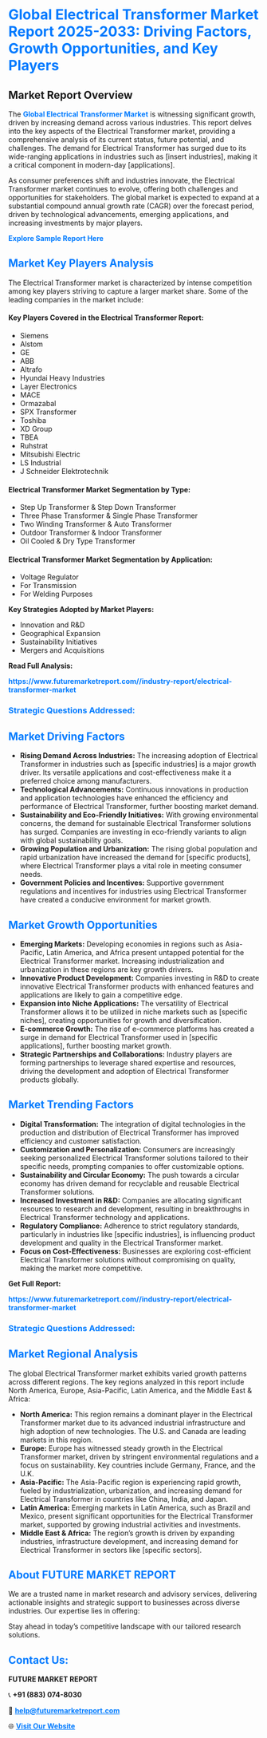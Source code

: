<h1 style="color: #007BFF;">Global Electrical Transformer Market Report 2025-2033: Driving Factors, Growth Opportunities, and Key Players</h1>

<section id="overview">
<h2>Market Report Overview</h2>
<p>The <a href="https://www.futuremarketreport.com//industry-report/electrical-transformer-market" style="color: #007BFF; text-decoration: none;"><strong>Global Electrical Transformer Market</strong></a> is witnessing significant growth, driven by increasing demand across various industries. This report delves into the key aspects of the Electrical Transformer market, providing a comprehensive analysis of its current status, future potential, and challenges. The demand for Electrical Transformer has surged due to its wide-ranging applications in industries such as [insert industries], making it a critical component in modern-day [applications].</p>
<p>As consumer preferences shift and industries innovate, the Electrical Transformer market continues to evolve, offering both challenges and opportunities for stakeholders. The global market is expected to expand at a substantial compound annual growth rate (CAGR) over the forecast period, driven by technological advancements, emerging applications, and increasing investments by major players.</p>
</section>

<section id="overview">
<p><a href="https://www.futuremarketreport.com//request-sample/reportId=85697" style="color: #007BFF; text-decoration: none;"><strong>Explore Sample Report Here</strong></a></p>
</section>

<section id="key-players">
<h2 style="color: #007BFF;">Market Key Players Analysis</h2>
<p>The Electrical Transformer market is characterized by intense competition among key players striving to capture a larger market share. Some of the leading companies in the market include:</p>
<h4>Key Players Covered in the Electrical Transformer Report:</h4>
<ul><li>Siemens</li><li>Alstom</li><li>GE</li><li>ABB</li><li>Altrafo</li><li>Hyundai Heavy Industries</li><li>Layer Electronics</li><li>MACE</li><li>Ormazabal</li><li>SPX Transformer</li><li>Toshiba</li><li>XD Group</li><li>TBEA</li><li>Ruhstrat</li><li>Mitsubishi Electric</li><li>LS Industrial</li><li>J Schneider Elektrotechnik</li></ul>
<h4>Electrical Transformer Market Segmentation by Type:</h4>
<ul><li>Step Up Transformer &amp; Step Down Transformer</li><li>Three Phase Transformer &amp; Single Phase Transformer</li><li>Two Winding Transformer &amp; Auto Transformer</li><li>Outdoor Transformer &amp; Indoor Transformer</li><li>Oil Cooled &amp; Dry Type Transformer</li></ul>

<h4>Electrical Transformer Market Segmentation by Application:</h4>
<ul><li>Voltage Regulator</li><li>For Transmission</li><li>For Welding Purposes</li></ul>
<p><strong>Key Strategies Adopted by Market Players:</strong></p>
<ul>
<li>Innovation and R&D</li>
<li>Geographical Expansion</li>
<li>Sustainability Initiatives</li>
<li>Mergers and Acquisitions</li>
</ul>
</section>

<section>
<p><strong>Read Full Analysis: </strong></p><a href="https://www.futuremarketreport.com//industry-report/electrical-transformer-market" style="color: #007BFF; text-decoration: none;"><strong>https://www.futuremarketreport.com//industry-report/electrical-transformer-market</strong></a>
<h3 style="color: #007BFF;">Strategic Questions Addressed:</h3>
</section>

<section id="driving-factors">
<h2 style="color: #007BFF;">Market Driving Factors</h2>
<ul>
<li><strong>Rising Demand Across Industries:</strong> The increasing adoption of Electrical Transformer in industries such as [specific industries] is a major growth driver. Its versatile applications and cost-effectiveness make it a preferred choice among manufacturers.</li>
<li><strong>Technological Advancements:</strong> Continuous innovations in production and application technologies have enhanced the efficiency and performance of Electrical Transformer, further boosting market demand.</li>
<li><strong>Sustainability and Eco-Friendly Initiatives:</strong> With growing environmental concerns, the demand for sustainable Electrical Transformer solutions has surged. Companies are investing in eco-friendly variants to align with global sustainability goals.</li>
<li><strong>Growing Population and Urbanization:</strong> The rising global population and rapid urbanization have increased the demand for [specific products], where Electrical Transformer plays a vital role in meeting consumer needs.</li>
<li><strong>Government Policies and Incentives:</strong> Supportive government regulations and incentives for industries using Electrical Transformer have created a conducive environment for market growth.</li>
</ul>
</section>

<section id="growth-opportunities">
<h2 style="color: #007BFF;">Market Growth Opportunities</h2>
<ul>
<li><strong>Emerging Markets:</strong> Developing economies in regions such as Asia-Pacific, Latin America, and Africa present untapped potential for the Electrical Transformer market. Increasing industrialization and urbanization in these regions are key growth drivers.</li>
<li><strong>Innovative Product Development:</strong> Companies investing in R&D to create innovative Electrical Transformer products with enhanced features and applications are likely to gain a competitive edge.</li>
<li><strong>Expansion into Niche Applications:</strong> The versatility of Electrical Transformer allows it to be utilized in niche markets such as [specific niches], creating opportunities for growth and diversification.</li>
<li><strong>E-commerce Growth:</strong> The rise of e-commerce platforms has created a surge in demand for Electrical Transformer used in [specific applications], further boosting market growth.</li>
<li><strong>Strategic Partnerships and Collaborations:</strong> Industry players are forming partnerships to leverage shared expertise and resources, driving the development and adoption of Electrical Transformer products globally.</li>
</ul>
</section>

<section id="trending-factors">
<h2 style="color: #007BFF;">Market Trending Factors</h2>
<ul>
<li><strong>Digital Transformation:</strong> The integration of digital technologies in the production and distribution of Electrical Transformer has improved efficiency and customer satisfaction.</li>
<li><strong>Customization and Personalization:</strong> Consumers are increasingly seeking personalized Electrical Transformer solutions tailored to their specific needs, prompting companies to offer customizable options.</li>
<li><strong>Sustainability and Circular Economy:</strong> The push towards a circular economy has driven demand for recyclable and reusable Electrical Transformer solutions.</li>
<li><strong>Increased Investment in R&D:</strong> Companies are allocating significant resources to research and development, resulting in breakthroughs in Electrical Transformer technology and applications.</li>
<li><strong>Regulatory Compliance:</strong> Adherence to strict regulatory standards, particularly in industries like [specific industries], is influencing product development and quality in the Electrical Transformer market.</li>
<li><strong>Focus on Cost-Effectiveness:</strong> Businesses are exploring cost-efficient Electrical Transformer solutions without compromising on quality, making the market more competitive.</li>
</ul>
</section>

<section>
<p><strong>Get Full Report: </strong></p><a href="https://www.futuremarketreport.com//industry-report/electrical-transformer-market" style="color: #007BFF; text-decoration: none;"><strong>https://www.futuremarketreport.com//industry-report/electrical-transformer-market</strong></a>
<h3 style="color: #007BFF;">Strategic Questions Addressed:</h3>
</section>


<section id="regional-analysis">
<h2 style="color: #007BFF;">Market Regional Analysis</h2>
<p>The global Electrical Transformer market exhibits varied growth patterns across different regions. The key regions analyzed in this report include North America, Europe, Asia-Pacific, Latin America, and the Middle East & Africa:</p>
<ul>
<li><strong>North America:</strong> This region remains a dominant player in the Electrical Transformer market due to its advanced industrial infrastructure and high adoption of new technologies. The U.S. and Canada are leading markets in this region.</li>
<li><strong>Europe:</strong> Europe has witnessed steady growth in the Electrical Transformer market, driven by stringent environmental regulations and a focus on sustainability. Key countries include Germany, France, and the U.K.</li>
<li><strong>Asia-Pacific:</strong> The Asia-Pacific region is experiencing rapid growth, fueled by industrialization, urbanization, and increasing demand for Electrical Transformer in countries like China, India, and Japan.</li>
<li><strong>Latin America:</strong> Emerging markets in Latin America, such as Brazil and Mexico, present significant opportunities for the Electrical Transformer market, supported by growing industrial activities and investments.</li>
<li><strong>Middle East & Africa:</strong> The region’s growth is driven by expanding industries, infrastructure development, and increasing demand for Electrical Transformer in sectors like [specific sectors].</li>
</ul>
</section>

<footer>
<h2 style="color: #007BFF;">About FUTURE MARKET REPORT</h2>
<p>We are a trusted name in market research and advisory services, delivering actionable insights and strategic support to businesses across diverse industries. Our expertise lies in offering:</p>

<p>Stay ahead in today’s competitive landscape with our tailored research solutions.</p>

<h2 style="color: #007BFF;">Contact Us:</h2>
<p><strong>FUTURE MARKET REPORT</strong></p>
<p>📞 <strong>+91 (883) 074-8030</strong></p>
<p>📧 <strong><a href="mailto:help@futuremarketreport.com" style="color: #007BFF;">help@futuremarketreport.com</a></strong></p>
<p>🌐 <strong><a href="https://www.futuremarketreport.com/" style="color: #007BFF;">Visit Our Website</a></strong></p>
</footer>